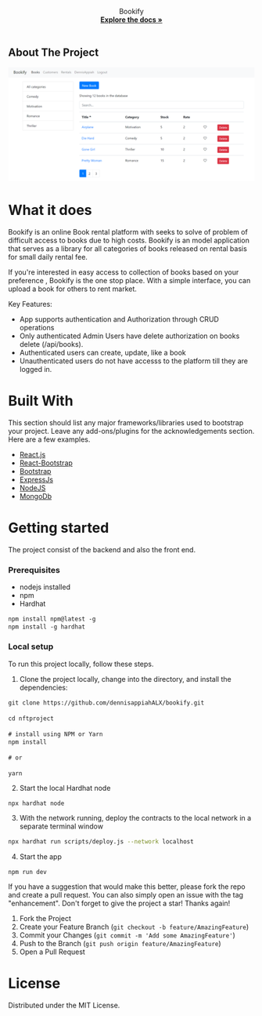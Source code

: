<div align="center">
  <p align="center">
    Bookify
    <br />
    <a href="https://github.com/dennisappiahALX/bookify_v2-frontend.git"><strong>Explore the docs »</strong></a>
    <br />
    <br />
  </p>
</div>

<!-- ABOUT THE PROJECT -->

## About The Project

![alt text](public/Bookify_deleted.png)

# What it does

Bookify is an online Book rental platform with seeks to solve of problem of difficult access to books due to high
costs. Bookify is an model application that serves as a library for all categories of books released on rental basis for small daily rental fee.

If you're interested in easy access to collection of books based on your preference , Bookify is the one stop place. With a simple interface, you can upload a book for others to rent market.

Key Features:

- App supports authentication and Authorization through CRUD operations
- Only authenticated Admin Users have delete authorization on books delete (/api/books).
- Authenticated users can create, update, like a book
- Unauthenticated users do not have accesss to the platform till they are logged in.

# Built With

This section should list any major frameworks/libraries used to bootstrap your project. Leave any add-ons/plugins for the acknowledgements section. Here are a few examples.

- [React.js](https://reactjs.org/)
- [React-Bootstrap](https://react-bootstrap.github.io/)
- [Bootstrap](https://getbootstrap.com/)
- [ExpressJs](https://expressjs.com/)
- [NodeJS](https://nodejs.org/en/)
- [MongoDb](https://www.mongodb.com/home)

# Getting started

The project consist of the backend and also the front end.

### Prerequisites

- nodejs installed
- npm
- Hardhat

```
npm install npm@latest -g
npm install -g hardhat
```

### Local setup

To run this project locally, follow these steps.

1. Clone the project locally, change into the directory, and install the dependencies:

```
git clone https://github.com/dennisappiahALX/bookify.git

cd nftproject

# install using NPM or Yarn
npm install

# or

yarn
```

2. Start the local Hardhat node

```sh
npx hardhat node
```

3. With the network running, deploy the contracts to the local network in a separate terminal window

```sh
npx hardhat run scripts/deploy.js --network localhost
```

4. Start the app

```
npm run dev
```

If you have a suggestion that would make this better, please fork the repo and create a pull request. You can also simply open an issue with the tag "enhancement". Don't forget to give the project a star! Thanks again!

1. Fork the Project
2. Create your Feature Branch (`git checkout -b feature/AmazingFeature`)
3. Commit your Changes (`git commit -m 'Add some AmazingFeature'`)
4. Push to the Branch (`git push origin feature/AmazingFeature`)
5. Open a Pull Request

# License

Distributed under the MIT License.
